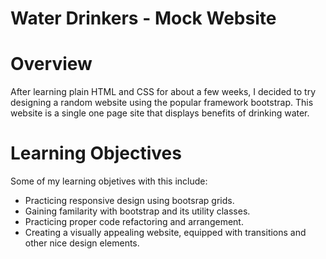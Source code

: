 # Water Drinkers - Mock Website #

# Overview #
After learning plain HTML and CSS for about a few weeks, I decided to try designing a random website using the popular framework bootstrap. This website is a single one page site that displays benefits of drinking water.

# Learning Objectives #
Some of my learning objetives with this include: 
* Practicing responsive design using bootsrap grids.
* Gaining familarity with bootstrap and its utility classes.
* Practicing proper code refactoring and arrangement.
* Creating a visually appealing website, equipped with transitions and other nice design elements.

